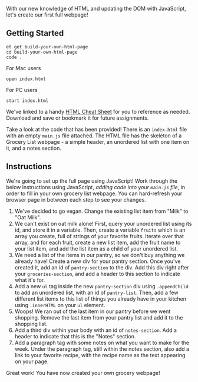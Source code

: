 With our new knowledge of HTML and updating the DOM with JavaScript, let's create our first full webpage!

## Getting Started

```no-highlight
et get build-your-own-html-page
cd build-your-own-html-page
code .
```

For Mac users

```no-highlight
open index.html
```

For PC users

```no-highlight
start index.html
```

We've linked to a handy [HTML Cheat Sheet](https://cloud.netlifyusercontent.com/assets/344dbf88-fdf9-42bb-adb4-46f01eedd629/06ffd509-ac92-4b81-bfa0-9c3a34b3ab35/html5-cheat-sheet.pdf) for you to reference as needed. Download and save or bookmark it for future assignments.

Take a look at the code that has been provided! There is an `index.html` file with an empty `main.js` file attached. The HTML file has the skeleton of a Grocery List webpage - a simple header, an unordered list with one item on it, and a notes section.

## Instructions

We're going to set up the full page using JavaScript! Work through the below instructions using JavaScript, _adding code into your `main.js` file_, in order to fill in your own grocery list webpage. You can hard-refresh your browser page in between each step to see your changes.

1. We've decided to go vegan. Change the existing list item from "Milk" to "Oat Milk".
2. We can't exist on oat milk alone! First, query your unordered list using its id, and store it in a variable. Then, create a variable `fruits` which is an array you create, full of strings of your favorite fruits. Iterate over that array, and for each fruit, create a new list item, add the fruit name to your list item, and add the list item as a child of your unordered list.
3. We need a list of the items in our pantry, so we don't buy anything we already have! Create a new div for your pantry section. Once you've created it, add an id of `pantry-section` to the div. Add this div right after your `groceries-section`, and add a header to this section to indicate what it's for.
4. Add a new `ul` tag inside the new `pantry-section` div using `.appendChild` to add an unordered list, with an id of `pantry-list`. Then, add a few different list items to this list of things you already have in your kitchen using `.innerHTML` on your `ul` element.
5. Woops! We ran out of the last item in our pantry before we went shopping. Remove the last item from your pantry list and add it to the shopping list.
6. Add a third div within your body with an id of `notes-section`. Add a header to indicate that this is the "Notes" section.
7. Add a paragraph tag with some notes on what you want to make for the week. Under the paragraph tag, still within the notes section, also add a link to your favorite recipe, with the recipe name as the text appearing on your page.

Great work! You have now created your own grocery webpage!
